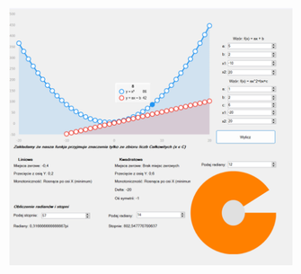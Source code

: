 ![Zdjęcie programu](https://raw.githubusercontent.com/Eltertate/Programowanie-obiektowe/refs/heads/main/Wykresy/zdjecie.png)
